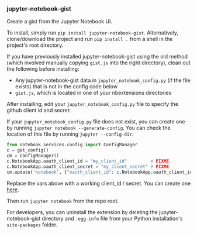 ### jupyter-notebook-gist

Create a gist from the Jupyter Notebook UI.

To install, simply run `pip install jupyter-notebook-gist`. Alternatively, clone/download the project and run `pip install .` from a shell in the project's root directory.

If you have previously installed jupyter-notebook-gist using the old method (which involved manually copying `gist.js` into the
right directory), clean out the following before installing:

- Any jupyter-notebook-gist data in `jupyter_notebook_config.py` (if the file exists) that is not in the config code below
- `gist.js`, which is located in one of your nbextensions directories

After installing, edit your `jupyter_notebook_config.py` file to specify the github client id and secret:

If your `jupyter_notebook_config.py` file does not exist, you can create one by running `jupyter notebook --generate-config`. You can check the location of this file by running `jupyter --config-dir`.

```python
from notebook.services.config import ConfigManager
c = get_config()
cm = ConfigManager()
c.NotebookApp.oauth_client_id = "my_client_id"         # FIXME
c.NotebookApp.oauth_client_secret = "my_client_secret" # FIXME
cm.update('notebook', {"oauth_client_id": c.NotebookApp.oauth_client_id})
```

Replace the vars above with a working client_id / secret. You can create one
[here](https://github.com/settings/applications).

Then run `jupyter notebook` from the repo root.

For developers, you can uninstall the extension by deleting the jupyter-notebook-gist directory and `.egg-info` file from your
Python installation's `site-packages` folder.

